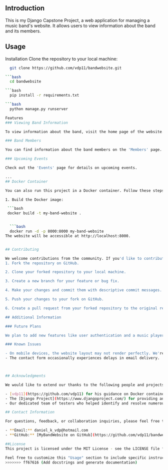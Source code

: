 ## Introduction

This is my Django Capstone Project, a web application for managing a music band's website. It allows users to view information about the band and its members.

## Usage

Installation
Clone the repository to your local machine:

  ```bash
    git clone https://github.com/vdp11/bandwebsite.git

  ```bash
    cd bandwebsite

  ```bash
    pip install -r requirements.txt
  
  ```bash  
    python manage.py runserver

Features
### Viewing Band Information

To view information about the band, visit the home page of the website.

### Band Members

You can find information about the band members on the 'Members' page.

### Upcoming Events

Check out the 'Events' page for details on upcoming events.

...
## Docker Container

You can also run this project in a Docker container. Follow these steps:

1. Build the Docker image:

   ```bash
   docker build -t my-band-website .


    ```bash
    docker run -d -p 8000:8000 my-band-website
The website will be accessible at http://localhost:8000.


## Contributing

We welcome contributions from the community. If you'd like to contribute, please follow these guidelines...
1. Fork the repository on GitHub.

2. Clone your forked repository to your local machine.

3. Create a new branch for your feature or bug fix.

4. Make your changes and commit them with descriptive commit messages.

5. Push your changes to your fork on GitHub.

6. Create a pull request from your forked repository to the original repository.

## Additional Information

### Future Plans

We plan to add new features like user authentication and a music player in future releases.

### Known Issues

- On mobile devices, the website layout may not render perfectly. We're actively working on improving this.
- The contact form occasionally experiences delays in email delivery.



## Acknowledgments

We would like to extend our thanks to the following people and projects for their invaluable contributions:

- [vdp11](https://github.com/vdp11) for his guidance on Docker containerization.
- The [Django Project](https://www.djangoproject.com/) for providing an excellent web framework.
- Our dedicated team of testers who helped identify and resolve numerous issues.

## Contact Information

For questions, feedback, or collaboration inquiries, please feel free to reach out to us:

- **Email:** daniel_k_vdp@hotmail.com
- **GitHub:** [MyBandWebsite on GitHub](https://github.com/vdp11/bandwebsite.git)

##License
This project is licensed under the MIT License - see the LICENSE file for details.

Feel free to customize this "Usage" section to include specific instructions and features relevant to your project. Providing clear and concise usage instructions can greatly benefit users and potential contributors.
>>>>>>> ff67616 (Add docstrings and generate documentation)
